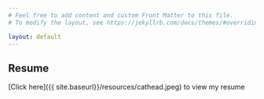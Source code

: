 ```yaml
---
# Feel free to add content and custom Front Matter to this file.
# To modify the layout, see https://jekyllrb.com/docs/themes/#overriding-theme-defaults

layout: default
---
```

## Resume

[Click here]({{ site.baseurl}}/resources/cathead.jpeg) to view my resume